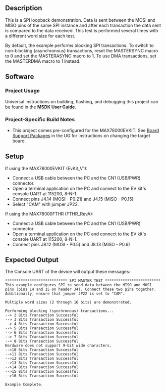 ## Description

This is a SPI loopback demonstration. Data is sent between the MOSI and MISO pins of the same SPI instance and after each transaction the data sent is compared to the data received. This test is performed several times with a different word size for each test.

By default, the example performs blocking SPI transactions.  To switch to non-blocking (asynchronous) transactions, reset the MASTERSYNC macro to 0 and set the MASTERASYNC macro to 1.  To use DMA transactions, set the MASTERDMA macro to 1 instead.

## Software

### Project Usage

Universal instructions on building, flashing, and debugging this project can be found in the **[MSDK User Guide](https://analogdevicesinc.github.io/msdk/USERGUIDE/)**.

### Project-Specific Build Notes

* This project comes pre-configured for the MAX78000EVKIT.  See [Board Support Packages](https://analogdevicesinc.github.io/msdk/USERGUIDE/#board-support-packages) in the UG for instructions on changing the target board.

## Setup

If using the MAX78000EVKIT (EvKit_V1):
-   Connect a USB cable between the PC and the CN1 (USB/PWR) connector.
-   Open a terminal application on the PC and connect to the EV kit's console UART at 115200, 8-N-1.
-	Connect pins J4.14 (MOSI - P0.21) and J4.15 (MISO - P0.15)
-   Select "CAM" with jumper JP22.

If using the MAX78000FTHR (FTHR_RevA):
-   Connect a USB cable between the PC and the CN1 (USB/PWR) connector.
-   Open a terminal application on the PC and connect to the EV kit's console UART at 115200, 8-N-1.
-	Connect pins J8.12 (MOSI - P0.5) and J8.13 (MISO - P0.6)

## Expected Output

The Console UART of the device will output these messages:

```
**************************** SPI MASTER TEST *************************
This example configures SPI to send data between the MISO and MOSI
pins (pins 14 and 15 on header J4). Connect these two pins together.
Additionally, ensure that jumper JP22 is set to "CAM".

Multiple word sizes (2 through 16 bits) are demonstrated.

Performing blocking (synchronous) transactions...
--> 2 Bits Transaction Successful
--> 3 Bits Transaction Successful
--> 4 Bits Transaction Successful
--> 5 Bits Transaction Successful
--> 6 Bits Transaction Successful
--> 7 Bits Transaction Successful
--> 8 Bits Transaction Successful
Hardware does not support 9-bit wide characters.
-->10 Bits Transaction Successful
-->11 Bits Transaction Successful
-->12 Bits Transaction Successful
-->13 Bits Transaction Successful
-->14 Bits Transaction Successful
-->15 Bits Transaction Successful
-->16 Bits Transaction Successful

Example Complete.
```
